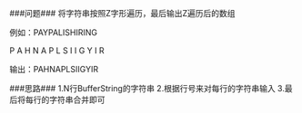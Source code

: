 ###问题###
将字符串按照Z字形遍历，最后输出Z遍历后的数组

例如：PAYPALISHIRING

P   A   H   N
A P L S I I G
Y   I   R

输出：PAHNAPLSIIGYIR

###思路###
1.N行BufferString的字符串
2.根据行号来对每行的字符串输入
3.最后将每行的字符串合并即可
